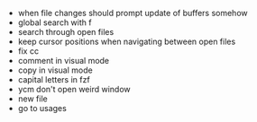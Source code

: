 - when file changes should prompt update of buffers somehow
- global search with <leader>f
- search through open files
- keep cursor positions when navigating between open files
- fix cc
- comment in visual mode
- copy in visual mode
- capital letters in fzf
- ycm don't open weird window
- new file
- go to usages
